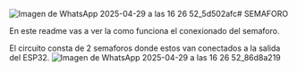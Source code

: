 ![Imagen de WhatsApp 2025-04-29 a las 16 26 52_5d502afc](https://github.com/user-attachments/assets/625b02f7-2f7c-4eca-9e81-03c7f6f7f8e1)# SEMAFORO

En este readme vas a ver la como funciona el conexionado del semaforo.

El circuito consta de 2 semaforos donde estos van conectados a la salida del ESP32.
![Imagen de WhatsApp 2025-04-29 a las 16 26 52_86d8a219](https://github.com/user-attachments/assets/1aec4ae4-8737-466a-b536-c06745561ac6)

